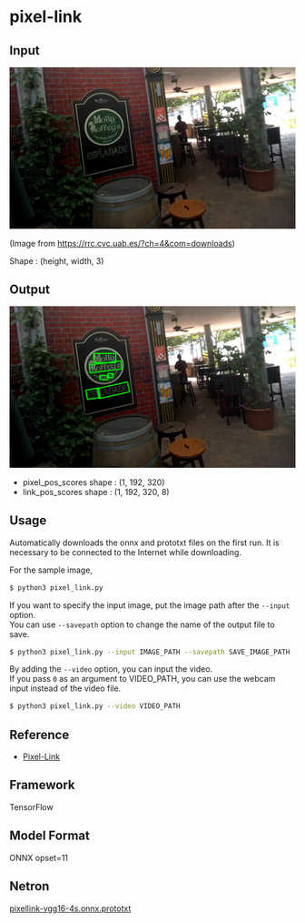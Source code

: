 # pixel-link

## Input

![Input](img_249.jpg)

(Image from https://rrc.cvc.uab.es/?ch=4&com=downloads)

Shape : (height, width, 3)  

## Output

![Output](output.png)

- pixel_pos_scores shape : (1, 192, 320)
- link_pos_scores shape : (1, 192, 320, 8)

## Usage
Automatically downloads the onnx and prototxt files on the first run.
It is necessary to be connected to the Internet while downloading.

For the sample image,
``` bash
$ python3 pixel_link.py
```

If you want to specify the input image, put the image path after the `--input` option.  
You can use `--savepath` option to change the name of the output file to save.
```bash
$ python3 pixel_link.py --input IMAGE_PATH --savepath SAVE_IMAGE_PATH
```

By adding the `--video` option, you can input the video.   
If you pass `0` as an argument to VIDEO_PATH, you can use the webcam input instead of the video file.
```bash
$ python3 pixel_link.py --video VIDEO_PATH
```

## Reference

- [Pixel-Link](https://github.com/ZJULearning/pixel_link)

## Framework

TensorFlow

## Model Format

ONNX opset=11

## Netron

[pixellink-vgg16-4s.onnx.prototxt](https://netron.app/?url=https://storage.googleapis.com/ailia-models/pixel_link/pixellink-vgg16-4s.onnx.prototxt)
